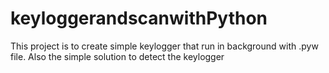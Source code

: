 # keyloggerandscanwithPython
This project is to create simple keylogger that run in background with .pyw file. Also the simple solution to detect the keylogger
